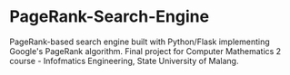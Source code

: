 # PageRank-Search-Engine
PageRank-based search engine built with Python/Flask implementing Google's PageRank algorithm. Final project for Computer Mathematics 2 course - Infofmatics Engineering, State University of Malang.

